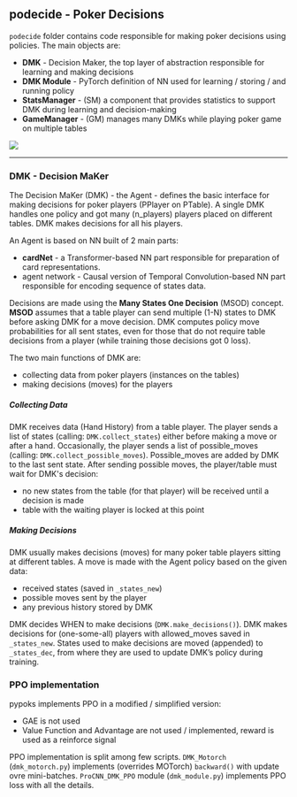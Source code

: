 <!--SKIP_FIX-->
## podecide - Poker Decisions

`podecide` folder contains code responsible for making poker decisions using policies. The main objects are:

- **DMK** - Decision Maker, the top layer of abstraction responsible for learning and making decisions
- **DMK Module** - PyTorch definition of NN used for learning / storing / and running policy
- **StatsManager** - (SM) a component that provides statistics to support DMK during learning and decision-making
- **GameManager** - (GM) manages many DMKs while playing poker game on multiple tables

![](../images/pypoks_ques.png)

---

### DMK - Decision MaKer

The Decision MaKer (DMK) - the Agent - defines the basic interface for making decisions for poker players (PPlayer on PTable).
A single DMK handles one policy and got many (n_players) players placed on different tables.
DMK makes decisions for all his players.

An Agent is based on NN built of 2 main parts:
- **cardNet** - a Transformer-based NN part responsible for preparation of card representations.
- agent network - Causal version of Temporal Convolution-based NN part responsible for encoding sequence of states data.

Decisions are made using the **Many States One Decision** (MSOD) concept.
**MSOD** assumes that a table player can send multiple (1-N) states to DMK before asking DMK for a move decision.
DMK computes policy move probabilities for all sent states, even for those
that do not require table decisions from a player (while training those decisions got 0 loss).

The two main functions of DMK are:
- collecting data from poker players (instances on the tables)
- making decisions (moves) for the players

##### Collecting Data
DMK receives data (Hand History) from a table player. The player sends a list of states (calling: `DMK.collect_states`)
either before making a move or after a hand. Occasionally, the player sends a list of possible_moves
(calling: `DMK.collect_possible_moves`). Possible_moves are added by DMK to the last sent state.
After sending possible moves, the player/table must wait for DMK's decision:
- no new states from the table (for that player) will be received until a decision is made
- table with the waiting player is locked at this point

##### Making Decisions
DMK usually makes decisions (moves) for many poker table players sitting at different tables.
A move is made with the Agent policy based on the given data:
- received states (saved in `_states_new`)
- possible moves sent by the player
- any previous history stored by DMK

DMK decides WHEN to make decisions (`DMK.make_decisions()`). DMK makes decisions for (one-some-all) players
with allowed_moves saved in `_states_new`. States used to make decisions are moved (appended)
to `_states_dec`, from where they are used to update DMK’s policy during training.

### PPO implementation
pypoks implements PPO in a modified / simplified version:
- GAE is not used
- Value Function and Advantage are not used / implemented, reward is used as a reinforce signal

PPO implementation is split among few scripts. `DMK_Motorch` (`dmk_motorch.py`) implements (overrides MOTorch) `backward()`
with update ovre mini-batches. `ProCNN_DMK_PPO` module (`dmk_module.py`) implements PPO loss with all the details.